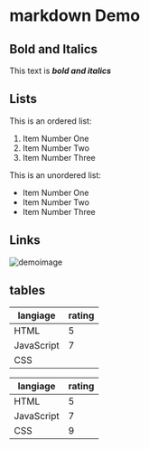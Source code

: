 # markdown Demo
## Bold and Italics
This text is **_bold and italics_**

## Lists

This is an ordered list:

1. Item Number One
2. Item Number Two
3. Item Number Three

This is an unordered list:

- Item Number One
- Item Number Two
- Item Number Three

## Links

![demoimage](demoimg.jxl)

## tables
| langiage | rating |
| - | - |
| HTML | 5 |
| JavaScript | 7 |
| CSS |


| langiage   | rating |
|----------- |------- |
| HTML       | 5      |
| JavaScript | 7      |
| CSS        | 9      |